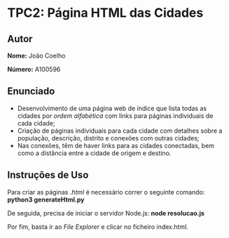 # TPC2: Página HTML das Cidades

## Autor

**Nome:** João Coelho

**Número:** A100596

## Enunciado

- Desenvolvimento de uma página web de índice que lista todas as cidades por *ordem alfabética* com links para páginas individuais de cada cidade;
- Criação de páginas individuais para cada cidade com detalhes sobre a população, descrição, distrito e conexões com outras cidades;
- Nas conexões, têm de haver links para as cidades conectadas, bem como a distância entre a cidade de origem e destino.

## Instruções de Uso

Para criar as páginas *.html* é necessário correr o seguinte comando:
    **python3 generateHtml.py**

De seguida, precisa de iniciar o servidor Node.js:
    **node resolucao.js**

Por fim, basta ir ao *File Explorer* e clicar no ficheiro index.html.